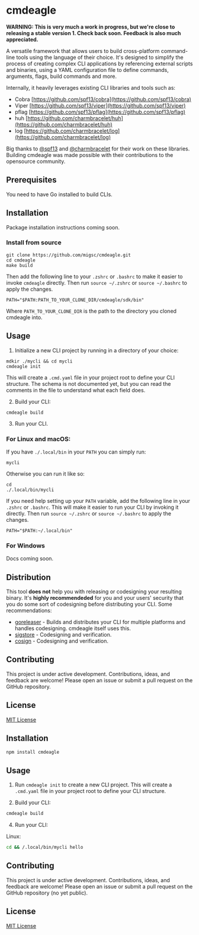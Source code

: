 # cmdeagle

**WARNING: This is very much a work in progress, but we're close to releasing a stable version 1. Check back soon. Feedback is also much appreciated.**

A versatile framework that allows users to build cross-platform command-line tools using the language of their choice. It's designed to simplify the process of creating complex CLI applications by referencing external scripts and  binaries, using a YAML configuration file to define commands, arguments, flags, build commands and more.

Internally, it heavily leverages existing CLI libraries and tools such as:

  - Cobra [https://github.com/spf13/cobra](https://github.com/spf13/cobra)
  - Viper [https://github.com/spf13/viper](https://github.com/spf13/viper)
  - pflag [https://github.com/spf13/pflag](https://github.com/spf13/pflag)
  - huh [https://github.com/charmbracelet/huh](https://github.com/charmbracelet/huh)
  - log [https://github.com/charmbracelet/log](https://github.com/charmbracelet/log)

Big thanks to [@spf13](https://github.com/spf13) and [@charmbracelet](https://github.com/charmbracelet) for their work on these libraries. Building cmdeagle was made possible with their contributions to the opensource community. 

## Prerequisites

You need to have Go installed to build CLIs.

## Installation

Package installation instructions coming soon.

### Install from source

```
git clone https://github.com/migsc/cmdeagle.git
cd cmdeagle
make build
```

Then add the following line to your `.zshrc` or `.bashrc` to make it easier to invoke `cmdeagle` directly. Then run `source ~/.zshrc` or `source ~/.bashrc` to apply the changes.

```
PATH="$PATH:PATH_TO_YOUR_CLONE_DIR/cmdeagle/sdk/bin"
```

Where `PATH_TO_YOUR_CLONE_DIR` is the path to the directory you cloned cmdeagle into.

## Usage

1. Initialize a new CLI project by running in a directory of your choice:

```
mdkir ./mycli && cd mycli
cmdeagle init
```

This will create a `.cmd.yaml` file in your project root to define your CLI structure. The schema is not documented yet, but you can read the comments in the file to understand what each field does.

2. Build your CLI:

```
cmdeagle build
```

3. Run your CLI.

### For Linux and macOS:


If you have `./.local/bin` in your `PATH` you can simply run:

```
mycli
```

Otherwise you can run it like so:

```
cd
./.local/bin/mycli
```

If you need help setting up your `PATH` variable, add the following line in your `.zshrc` or `.bashrc`. This will make  it easier to run your CLI by invoking it directly. Then run `source ~/.zshrc` or `source ~/.bashrc` to apply the  changes.

```
PATH="$PATH:~/.local/bin"
```


### For Windows

Docs coming soon.


## Distribution

This tool **does not** help you with releasing or codesigning your resulting binary. It's **highly recommendeded** for you and your users' security that you do some sort of codesigning before distributing your CLI. Some recommendations:

- [goreleaser](https://goreleaser.com/) - Builds and distributes your CLI for multiple platforms and handles codesigning. cmdeagle itself uses this.
- [sigstore](https://sigstore.dev/) - Codesigning and verification.
- [cosign](https://github.com/sigstore/cosign) - Codesigning and verification.

## Contributing

This project is under active development. Contributions, ideas, and feedback are welcome! Please open an issue or submit a pull request on the GitHub repository.

## License

[MIT License](LICENSE)

## Installation

```sh
npm install cmdeagle
```

## Usage

1. Run `cmdeagle init` to create a new CLI project. This will create a `.cmd.yaml` file in your project root to define your CLI structure.

3. Build your CLI:

```sh
cmdeagle build
```

4. Run your CLI:

Linux:

```sh
cd && /.local/bin/mycli hello 
```


## Contributing

This project is under active development. Contributions, ideas, and feedback are welcome! Please open an issue or submit a pull request on the GitHub repository (no yet public).

## License

[MIT License](LICENSE)